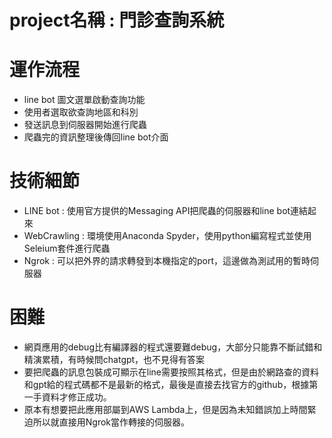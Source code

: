 project名稱 : 門診查詢系統
==
# 運作流程
- line bot 圖文選單啟動查詢功能
- 使用者選取欲查詢地區和科別
- 發送訊息到伺服器開始進行爬蟲
- 爬蟲完的資訊整理後傳回line bot介面
# 技術細節 
- LINE bot : 使用官方提供的Messaging API把爬蟲的伺服器和line bot連結起來
- WebCrawling : 環境使用Anaconda Spyder，使用python編寫程式並使用Seleium套件進行爬蟲
- Ngrok : 可以把外界的請求轉發到本機指定的port，這邊做為測試用的暫時伺服器
# 困難 
- 網頁應用的debug比有編譯器的程式還要難debug，大部分只能靠不斷試錯和精演累積，有時候問chatgpt，也不見得有答案
- 要把爬蟲的訊息包裝成可顯示在line需要按照其格式，但是由於網路查的資料和gpt給的程式碼都不是最新的格式，最後是直接去找官方的github，根據第一手資料才修正成功。
- 原本有想要把此應用部屬到AWS Lambda上，但是因為未知錯誤加上時間緊迫所以就直接用Ngrok當作轉接的伺服器。
